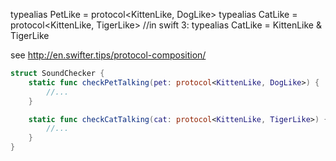 typealias PetLike = protocol<KittenLike, DogLike>
typealias CatLike = protocol<KittenLike, TigerLike> //in swift 3: typealias CatLike = KittenLike & TigerLike

see http://en.swifter.tips/protocol-composition/


```swift
struct SoundChecker {
    static func checkPetTalking(pet: protocol<KittenLike, DogLike>) {
        //...
    }

    static func checkCatTalking(cat: protocol<KittenLike, TigerLike>) {
        //...
    }
}    
```